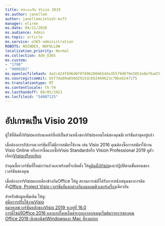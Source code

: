 ```yaml
---
title: อัปเกรดเป็น Visio 2019
ms.author: janellem
author: janellemcintosh-msft
manager: eliree
ms.date: 04/21/2020
ms.audience: Admin
ms.topic: article
ms.service: o365-administration
ROBOTS: NOINDEX, NOFOLLOW
localization_priority: Normal
ms.collection: Adm_O365
ms.custom:
- "1798"
- "9000201"
ms.openlocfilehash: 4a2c424f696d0f078962804b54da35579d079e5052e8e76ad7803b093e0f6d7e
ms.sourcegitcommit: b5f7da89a650d2915dc652449623c78be6247175
ms.translationtype: MT
ms.contentlocale: th-TH
ms.lasthandoff: 08/05/2021
ms.locfileid: "54007125"
---
```

# <a name="upgrade-to-visio-2019"></a>อัปเกรดเป็น Visio 2019

ผู้ใช้ที่ติดตั้งVisioแอปบนเดสก์ท็อปเป็นส่วนหนึ่งของVisioออนไลน์ของคุณมีเวอร์ชันล่าสุดอยู่แล้ว 

เมื่อต้องการอัปเกรดเวอร์ชันที่ไม่มีการสมัครใช้งาน เช่น Visio 2016 คุณต้องซื้อการสมัครใช้งาน Visio Online หรือการซื้อแบบซื้อVisio Standardหรือ Vision Professional 2019 ดูตัวเลือก[Visioเปรียบเทียบ](https://products.office.com/visio/microsoft-visio-plans-and-pricing-compare-visio-options)

ถ้าคุณซื้อเวอร์ชันที่ใหม่กว่าแล้วและพร้อมที่จะติดตั้ง ให้ดู[ติดตั้งVisio](https://support.office.com/article/f98f21e3-aa02-4827-9167-ddab5b025710?wt.mc_id=OfficeAdm_ClientDIA_Alchemy1798)และปฏิบัติตามขั้นตอนของเวอร์ชันของคุณ 

เมื่อต้องการVisioแบบเคียงข้างกันOffice ให้ดู สถานการณ์ที่ได้รับการสนับสนุนของการติดตั้ง[Office, Project Visio เวอร์ชันที่แตกต่างกันบนคอมพิวเตอร์เครื่อง](https://docs.microsoft.com/deployoffice/install-different-office-visio-and-project-versions-on-the-same-computer)เดียวกัน

สำหรับข้อมูลเพิ่มเติม ให้ดู:<br>
[คู่มือการปรับใช้งานVisio](https://docs.microsoft.com/deployoffice/deployment-guide-for-visio)<br>
[หมายเลขเวอร์ชันหลักของVisio 2019 จะอยู่ที่ 16.0](https://docs.microsoft.com/deployoffice/office2019/overview#whats-stayed-the-same-in-office-2019)<br>
[การดีไซน์ปีOffice 2016 และแอปไคลเอ็นต์จะถูกเอาออกเมนูเริ่มต้นรายการของคุณ](https://support.office.com/article/8fe5e052-76d2-49de-af30-2e84ed3da907?wt.mc_id=OfficeAdm_ClientDIA_Alchemy1798)<br>
[Office 2019 เชิงพาณิชย์Windowsและ Mac ที่ถามบ่อย](https://support.microsoft.com/help/4133312) 
